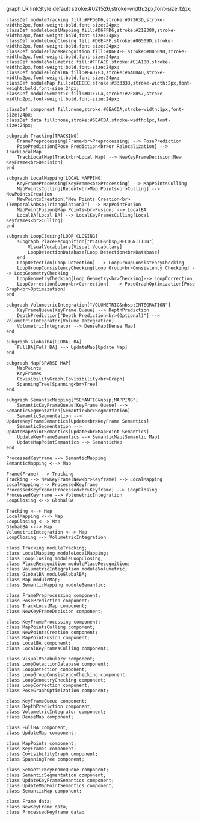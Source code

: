 graph LR
    linkStyle default stroke:#021526,stroke-width:2px,font-size:12px;

    classDef moduleTracking fill:#FFD6D6,stroke:#D7263D,stroke-width:2px,font-weight:bold,font-size:24px;
    classDef moduleLocalMapping fill:#D6FFD6,stroke:#218380,stroke-width:2px,font-weight:bold,font-size:24px;
    classDef moduleLoopClosing fill:#D6E4FF,stroke:#00509D,stroke-width:2px,font-weight:bold,font-size:24px;
    classDef modulePlaceRecognition fill:#D6E4FF,stroke:#00509D,stroke-width:2px,font-weight:bold,font-size:24px;
    classDef moduleVolumetric fill:#FFFACD,stroke:#E1A100,stroke-width:2px,font-weight:bold,font-size:24px;
    classDef moduleGlobalBA fill:#EAD7F3,stroke:#6A0DAD,stroke-width:2px,font-weight:bold,font-size:24px;
    classDef moduleMap fill:#ECECEC,stroke:#333333,stroke-width:2px,font-weight:bold,font-size:24px;
    classDef moduleSemantic fill:#D1F7C4,stroke:#2E8B57,stroke-width:2px,font-weight:bold,font-size:24px;

    classDef component fill:none,stroke:#6EACDA,stroke-width:1px,font-size:24px;
    classDef data fill:none,stroke:#6EACDA,stroke-width:1px,font-size:24px;

    subgraph Tracking[TRACKING]
        FramePreprocessing[Frame<br>Preprocessing] --> PosePrediction
        PosePrediction[Pose Prediction<br>or Relocalization] --> TrackLocalMap
        TrackLocalMap[Track<br>Local Map] --> NewKeyFrameDecision[New KeyFrame<br>Decision] 
    end
        
    subgraph LocalMapping[LOCAL MAPPING]
        KeyFrameProcessing[KeyFrame<br>Processing] --> MapPointsCulling
        MapPointsCulling[Recent<br>Map Points<br>Culling] --> NewPointsCreation
        NewPointsCreation["New Points Creation<br>(Temporal&nbsp;Triangulation)"] --> MapPointFusion
        MapPointFusion[Map Points<br>Fusion] --> LocalBA
        LocalBA[Local BA] --> LocalKeyFramesCulling[Local Keyframes<br>Culling]
    end
    
    subgraph LoopClosing[LOOP CLOSING]
        subgraph PlaceRecognition["PLACE&nbsp;RECOGNITION"]
            VisualVocabulary[Visual Vocabulary] 
            LoopDetectionDatabase[Loop Detection<br>Database]
        end
        LoopDetection[Loop Detection] --> LoopGroupConsistencyChecking
        LoopGroupConsistencyChecking[Loop Group<br>Consistency Checking] --> LoopGeometryChecking
        LoopGeometryChecking[Loop Geometry<br>Checking]--> LoopCorrection
        LoopCorrection[Loop<br>Correction]  --> PoseGraphOptimization[Pose Graph<br>Optimization]      
    end

    subgraph VolumetricIntegration["VOLUMETRIC&nbsp;INTEGRATION"]
        KeyFrameQueue[KeyFrame Queue] --> DepthPrediction
        DepthPrediction["Depth Prediction<br>(Optional)"] --> VolumetricIntegrator[Volume Integration] 
        VolumetricIntegrator --> DenseMap[Dense Map]
    end    

    subgraph GlobalBA[GLOBAL BA]
        FullBA[Full BA] --> UpdateMap[Update Map] 
    end
    
    subgraph Map[SPARSE MAP]
        MapPoints
        KeyFrames
        CovisibilityGraph[Covisibility<br>Graph]
        SpanningTree[Spanning<br>Tree]
    end

    subgraph SemanticMapping["SEMANTIC&nbsp;MAPPING"]
        SemanticKeyFrameQueue[KeyFrame Queue] --> SemanticSegmentation[Semantic<br>Segmentation]
        SemanticSegmentation --> UpdateKeyFrameSemantics[Update<br>KeyFrame Semantics]
        SemanticSegmentation --> UpdateMapPointSemantics[Update<br>MapPoint Semantics]
        UpdateKeyFrameSemantics --> SemanticMap[Semantic Map]
        UpdateMapPointSemantics --> SemanticMap
    end

    ProcessedKeyframe --> SemanticMapping
    SemanticMapping <--> Map

    Frame(Frame) --> Tracking 
    Tracking --> NewKeyFrame(New<br>Keyframe) --> LocalMapping
    LocalMapping --> ProcessedKeyframe
    ProcessedKeyframe(Processed<br>Keyframe) --> LoopClosing
    ProcessedKeyframe --> VolumetricIntegration
    LoopClosing <--> GlobalBA

    Tracking <--> Map
    LocalMapping <--> Map
    LoopClosing <--> Map 
    GlobalBA <--> Map
    VolumetricIntegration <--> Map
    LoopClosing --> VolumetricIntegration

    class Tracking moduleTracking;
    class LocalMapping moduleLocalMapping;
    class LoopClosing moduleLoopClosing;
    class PlaceRecognition modulePlaceRecognition;
    class VolumetricIntegration moduleVolumetric;
    class GlobalBA moduleGlobalBA;
    class Map moduleMap;
    class SemanticMapping moduleSemantic;

    class FramePreprocessing component;
    class PosePrediction component;
    class TrackLocalMap component;
    class NewKeyFrameDecision component;

    class KeyFrameProcessing component;
    class MapPointsCulling component;
    class NewPointsCreation component;
    class MapPointFusion component;
    class LocalBA component;
    class LocalKeyFramesCulling component;

    class VisualVocabulary component;
    class LoopDetectionDatabase component;
    class LoopDetection component;
    class LoopGroupConsistencyChecking component;
    class LoopGeometryChecking component;
    class LoopCorrection component;
    class PoseGraphOptimization component;

    class KeyFrameQueue component;
    class DepthPrediction component;
    class VolumetricIntegrator component;
    class DenseMap component;

    class FullBA component;
    class UpdateMap component;

    class MapPoints component;
    class KeyFrames component;
    class CovisibilityGraph component;
    class SpanningTree component;

    class SemanticKeyFrameQueue component;
    class SemanticSegmentation component;
    class UpdateKeyFrameSemantics component;
    class UpdateMapPointSemantics component;
    class SemanticMap component;

    class Frame data;
    class NewKeyFrame data;
    class ProcessedKeyframe data;

